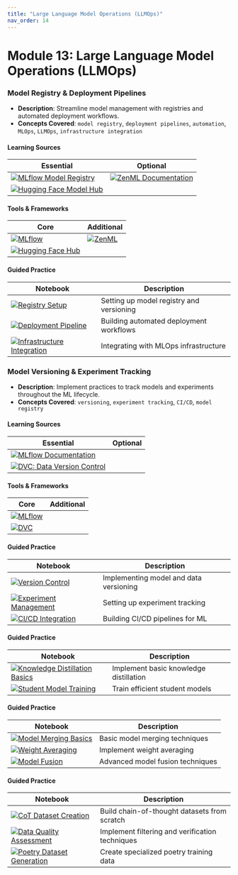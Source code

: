 ```yaml
---
title: "Large Language Model Operations (LLMOps)"
nav_order: 14
---
```



# Module 13: Large Language Model Operations (LLMOps)

### Model Registry & Deployment Pipelines
- **Description**: Streamline model management with registries and automated deployment workflows.
- **Concepts Covered**: `model registry`, `deployment pipelines`, `automation`, `MLOps`, `LLMOps`, `infrastructure integration`

#### Learning Sources
| Essential | Optional |
|-----------|----------|
| [![MLflow Model Registry](https://badgen.net/badge/Docs/MLflow%20Model%20Registry/green)](https://www.mlflow.org/docs/latest/model-registry.html) | [![ZenML Documentation](https://badgen.net/badge/Docs/ZenML%20Documentation/green)](https://www.zenml.io/) |
| [![Hugging Face Model Hub](https://badgen.net/badge/Hugging%20Face%20Model/Hugging%20Face%20Model%20Hub/yellow)](https://huggingface.co/models) | |

#### Tools & Frameworks
| Core | Additional |
|-----------|----------|
| [![MLflow](https://badgen.net/badge/Framework/MLflow/green)](https://www.mlflow.org/) | [![ZenML](https://badgen.net/badge/Framework/ZenML/green)](https://www.zenml.io/) |
| [![Hugging Face Hub](https://badgen.net/badge/Hugging%20Face%20Model/Hugging%20Face%20Hub/yellow)](https://huggingface.co/models) | |

#### Guided Practice
| Notebook | Description |
|----------|-------------|
| [![Registry Setup](https://badgen.net/badge/Notebook/Registry%20Setup/orange)](notebooks/registry_setup.ipynb) | Setting up model registry and versioning |
| [![Deployment Pipeline](https://badgen.net/badge/Notebook/Deployment%20Pipeline/orange)](notebooks/deployment_pipeline.ipynb) | Building automated deployment workflows |
| [![Infrastructure Integration](https://badgen.net/badge/Notebook/Infrastructure%20Integration/orange)](notebooks/infrastructure_integration.ipynb) | Integrating with MLOps infrastructure |

### Model Versioning & Experiment Tracking
- **Description**: Implement practices to track models and experiments throughout the ML lifecycle.
- **Concepts Covered**: `versioning`, `experiment tracking`, `CI/CD`, `model registry`

#### Learning Sources
| Essential | Optional |
|-----------|----------|
| [![MLflow Documentation](https://badgen.net/badge/Docs/MLflow%20Documentation/green)](https://www.mlflow.org/) | |
| [![DVC: Data Version Control](https://badgen.net/badge/Docs/DVC:%20Data%20Version%20Control/green)](https://dvc.org/) | |

#### Tools & Frameworks
| Core | Additional |
|-----------|----------|
| [![MLflow](https://badgen.net/badge/Framework/MLflow/green)](https://www.mlflow.org/) | |
| [![DVC](https://badgen.net/badge/Docs/DVC/green)](https://dvc.org/) | |

#### Guided Practice
| Notebook | Description |
|----------|-------------|
| [![Version Control](https://badgen.net/badge/Notebook/Version%20Control/orange)](notebooks/version_control.ipynb) | Implementing model and data versioning |
| [![Experiment Management](https://badgen.net/badge/Notebook/Experiment%20Management/orange)](notebooks/experiment_management.ipynb) | Setting up experiment tracking |
| [![CI/CD Integration](https://badgen.net/badge/Notebook/CI%2FCD%20Integration/orange)](notebooks/cicd_integration.ipynb) | Building CI/CD pipelines for ML |

#### Guided Practice
| Notebook | Description |
|----------|-------------|
| [![Knowledge Distillation Basics](https://badgen.net/badge/Notebook/Knowledge%20Distillation%20Basics/orange)](notebooks/knowledge_distillation_basics.ipynb) | Implement basic knowledge distillation |
| [![Student Model Training](https://badgen.net/badge/Notebook/Student%20Model%20Training/orange)](notebooks/student_model_training.ipynb) | Train efficient student models |

#### Guided Practice
| Notebook | Description |
|----------|-------------|
| [![Model Merging Basics](https://badgen.net/badge/Notebook/Model%20Merging%20Basics/orange)](notebooks/model_merging_basics.ipynb) | Basic model merging techniques |
| [![Weight Averaging](https://badgen.net/badge/Notebook/Weight%20Averaging/orange)](notebooks/weight_averaging.ipynb) | Implement weight averaging |
| [![Model Fusion](https://badgen.net/badge/Notebook/Model%20Fusion/orange)](notebooks/model_fusion.ipynb) | Advanced model fusion techniques |

#### Guided Practice
| Notebook | Description |
|----------|-------------|
| [![CoT Dataset Creation](https://badgen.net/badge/Notebook/CoT%20Dataset%20Creation/orange)](notebooks/cot_dataset_creation.ipynb) | Build chain-of-thought datasets from scratch |
| [![Data Quality Assessment](https://badgen.net/badge/Notebook/Data%20Quality%20Assessment/orange)](notebooks/data_quality_assessment.ipynb) | Implement filtering and verification techniques |
| [![Poetry Dataset Generation](https://badgen.net/badge/Notebook/Poetry%20Dataset%20Generation/orange)](notebooks/poetry_dataset_generation.ipynb) | Create specialized poetry training data |